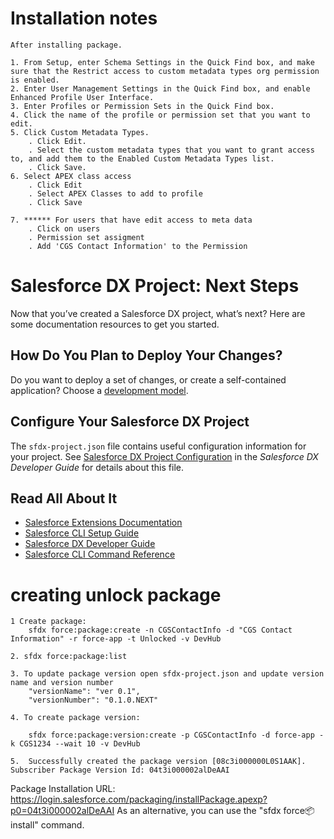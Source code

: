 # Installation notes

    After installing package.

    1. From Setup, enter Schema Settings in the Quick Find box, and make sure that the Restrict access to custom metadata types org permission is enabled.
    2. Enter User Management Settings in the Quick Find box, and enable Enhanced Profile User Interface.
    3. Enter Profiles or Permission Sets in the Quick Find box.
    4. Click the name of the profile or permission set that you want to edit.
    5. Click Custom Metadata Types.
        . Click Edit.
        . Select the custom metadata types that you want to grant access to, and add them to the Enabled Custom Metadata Types list.
        . Click Save.
    6. Select APEX class access
        . Click Edit
        . Select APEX Classes to add to profile
        . Click Save

    7. ****** For users that have edit access to meta data
        . Click on users
        . Permission set assigment
        . Add 'CGS Contact Information' to the Permission

# Salesforce DX Project: Next Steps

Now that you’ve created a Salesforce DX project, what’s next? Here are some documentation resources to get you started.

## How Do You Plan to Deploy Your Changes?

Do you want to deploy a set of changes, or create a self-contained application? Choose a [development model](https://developer.salesforce.com/tools/vscode/en/user-guide/development-models).

## Configure Your Salesforce DX Project

The `sfdx-project.json` file contains useful configuration information for your project. See [Salesforce DX Project Configuration](https://developer.salesforce.com/docs/atlas.en-us.sfdx_dev.meta/sfdx_dev/sfdx_dev_ws_config.htm) in the _Salesforce DX Developer Guide_ for details about this file.

## Read All About It

- [Salesforce Extensions Documentation](https://developer.salesforce.com/tools/vscode/)
- [Salesforce CLI Setup Guide](https://developer.salesforce.com/docs/atlas.en-us.sfdx_setup.meta/sfdx_setup/sfdx_setup_intro.htm)
- [Salesforce DX Developer Guide](https://developer.salesforce.com/docs/atlas.en-us.sfdx_dev.meta/sfdx_dev/sfdx_dev_intro.htm)
- [Salesforce CLI Command Reference](https://developer.salesforce.com/docs/atlas.en-us.sfdx_cli_reference.meta/sfdx_cli_reference/cli_reference.htm)


# creating unlock package
    1 Create package: 
        sfdx force:package:create -n CGSContactInfo -d "CGS Contact Information" -r force-app -t Unlocked -v DevHub
    
    2. sfdx force:package:list
    
    3. To update package version open sfdx-project.json and update version name and version number
        "versionName": "ver 0.1",
        "versionNumber": "0.1.0.NEXT"

    4. To create package version: 

        sfdx force:package:version:create -p CGSContactInfo -d force-app -k CGS1234 --wait 10 -v DevHub

    5.  Successfully created the package version [08c3i000000L0S1AAK]. Subscriber Package Version Id: 04t3i000002alDeAAI
Package Installation URL: https://login.salesforce.com/packaging/installPackage.apexp?p0=04t3i000002alDeAAI
As an alternative, you can use the "sfdx force:package:install" command.